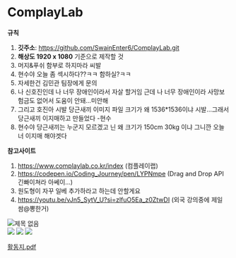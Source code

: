 # ComplayLab

**규칙**
1. **깃주소**: https://github.com/SwainEnter6/ComplayLab.git
2. **해상도 1920 x 1080** 기준으로 제작할 것
3. 머지&푸쉬 함부로 하지마라 씨발
4. 현수야 오늘 좀 섹시하다??ㅋㅋ 함하실?ㅋㅋ
5. 자세한건 김민관 팀장에게 문의
6. 나 신호진인데 나 너무 장애인이라서 자살 할거임 근데 
   나 너무 장애인이라 사망보험금도 없어서 도움이 안돼...미안해 
7. 그리고 호진아 시발 당근새끼 이미지 파일 크기가 왜 1536*1536이냐
    시발...그래서 당근새끼 이지매하고 만들었다 -현수
8. 현수야 당근새끼는 누군지 모르겠고 닌 왜 크기가 150cm 30kg 이냐 그니깐 오늘 너 이지매 해야겟다

**참고사이트**
1. https://www.complaylab.co.kr/index (컴플레이랩)
2. https://codepen.io/Coding_Journey/pen/LYPNmpe (Drag and Drop API 긴빠이쳐라 아쎄이...)
3. 원도형이 자꾸 일베 추가하라고 하는데 안할게요
4. https://youtu.be/vJn5_SytV_U?si=zlfuO5Ea_z0ZtwDI (외국 강의중에 제일 쌈@뽕한거)

![제목 없음](https://github.com/SwainEnter6/ComplayLab/assets/151621551/f7e5a1c1-4244-4e55-a05f-ba6adf2e907a)  
<img src="https://img.shields.io/badge/JavaScript-F7DF1E?style=flat-square&logo=javascript&logoColor=black"> <img src="https://img.shields.io/badge/HTML5-E34F26?style=flat-square&logo=html5&logoColor=white"> <img src="https://img.shields.io/badge/CSS3-1572B6?style=flat-square&logo=css3&logoColor=white">

[활동지.pdf](https://github.com/SwainEnter6/ComplayLab/files/14715830/default.pdf)
